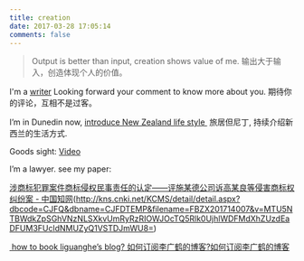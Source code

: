 ```yaml
---
title: creation
date: 2017-03-28 17:05:14
comments: false
---
```


> Output is better than input, creation shows value of me.
> 输出大于输入，创造体现个人的价值。


I'm a [writer][1]
Looking forward your comment to know more about you.
期待你的评论，互相不是过客。

I’m in Dunedin now, [introduce New Zealand life style ][2]
旅居但尼丁, 持续介绍新西兰的生活方式.

Goods sight: [Video][3]

I’m a lawyer.  see my paper:

[涉商标犯罪案件商标侵权民事责任的认定——评施某德公司诉高某良等侵害商标权纠纷案 - 中国知网]()(http://kns.cnki.net/KCMS/detail/detail.aspx?dbcode=CJFQ&dbname=CJFDTEMP&filename=FBZX201714007&v=MTU5NTBWdkZpSGhVNzNLSXkvUmRyRzRIOWJOcTQ5Rlk0UjhlWDFMdXhZUzdEaDFUM3FUcldNMUZyQ1VSTDJmWU8=)


[ how to book liguanghe’s blog? 如何订阅李广鹤的博客?如何订阅李广鹤的博客][5]

[1]:	https://13416136446.github.io/categories/writer/
[2]:	https://liguanghe.github.io/categories/GapYear/
[3]:	https://liguanghe.github.io/categories/Video/
[5]:	http://13416136446.github.io./2017/04/07/RSS/